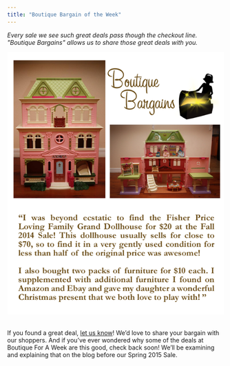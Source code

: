 ```yaml
---
title: "Boutique Bargain of the Week"
---
```


_Every sale we see such great deals pass though the checkout line. "Boutique Bargains" allows us to share those great deals with you._

![](/img/blog/doll_house.png) 

If you found a great deal, [let us know](mailto:info@boutiqueforaweek.com)! We’d love to share your bargain with our shoppers. And if you’ve ever wondered why some of the deals at Boutique For A Week are this good, check back soon! We’ll be examining and explaining that on the blog before our Spring 2015 Sale.
